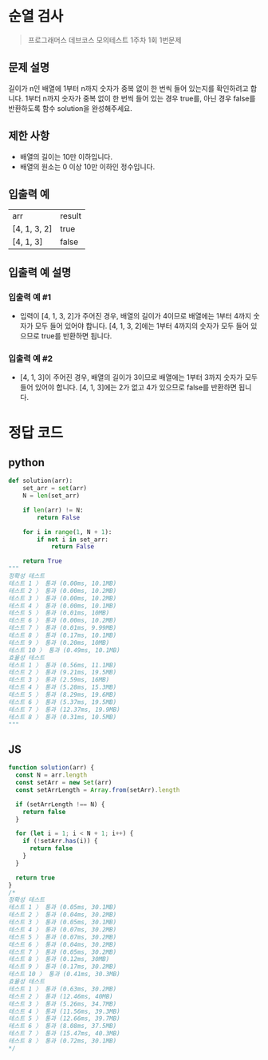 # 순열 검사

> 프로그래머스 데브코스 모의테스트 1주차 1회 1번문제

## 문제 설명

길이가 n인 배열에 1부터 n까지 숫자가 중복 없이 한 번씩 들어 있는지를 확인하려고 합니다.
1부터 n까지 숫자가 중복 없이 한 번씩 들어 있는 경우 true를, 아닌 경우 false를 반환하도록 함수 solution을 완성해주세요.

## 제한 사항

- 배열의 길이는 10만 이하입니다.
- 배열의 원소는 0 이상 10만 이하인 정수입니다.

## 입출력 예

<table>
  <tr>
    <td>arr</td>
    <td>result</td>
  </tr>
  <tr>
    <td>[4, 1, 3, 2]</td>
    <td>true</td>
  </tr>
  <tr>
    <td>[4, 1, 3]</td>
    <td>false</td>
  </tr>
</table>

## 입출력 예 설명

### 입출력 예 #1

- 입력이 [4, 1, 3, 2]가 주어진 경우, 배열의 길이가 4이므로 배열에는 1부터 4까지 숫자가 모두 들어 있어야 합니다. [4, 1, 3, 2]에는 1부터 4까지의 숫자가 모두 들어 있으므로 true를 반환하면 됩니다.

### 입출력 예 #2

- [4, 1, 3]이 주어진 경우, 배열의 길이가 3이므로 배열에는 1부터 3까지 숫자가 모두 들어 있어야 합니다. [4, 1, 3]에는 2가 없고 4가 있으므로 false를 반환하면 됩니다.

# 정답 코드

## python

```python
def solution(arr):
    set_arr = set(arr)
    N = len(set_arr)

    if len(arr) != N:
        return False

    for i in range(1, N + 1):
        if not i in set_arr:
            return False

    return True
"""
정확성 테스트
테스트 1 〉 통과 (0.00ms, 10.1MB)
테스트 2 〉 통과 (0.00ms, 10.2MB)
테스트 3 〉 통과 (0.00ms, 10.2MB)
테스트 4 〉 통과 (0.00ms, 10.1MB)
테스트 5 〉 통과 (0.01ms, 10MB)
테스트 6 〉 통과 (0.00ms, 10.2MB)
테스트 7 〉 통과 (0.01ms, 9.99MB)
테스트 8 〉 통과 (0.17ms, 10.1MB)
테스트 9 〉 통과 (0.20ms, 10MB)
테스트 10 〉 통과 (0.49ms, 10.1MB)
효율성 테스트
테스트 1 〉 통과 (0.56ms, 11.1MB)
테스트 2 〉 통과 (9.21ms, 19.5MB)
테스트 3 〉 통과 (2.59ms, 16MB)
테스트 4 〉 통과 (5.28ms, 15.3MB)
테스트 5 〉 통과 (8.29ms, 19.6MB)
테스트 6 〉 통과 (5.37ms, 19.5MB)
테스트 7 〉 통과 (12.37ms, 19.9MB)
테스트 8 〉 통과 (0.31ms, 10.5MB)
"""
```

## JS

```js
function solution(arr) {
  const N = arr.length
  const setArr = new Set(arr)
  const setArrLength = Array.from(setArr).length

  if (setArrLength !== N) {
    return false
  }

  for (let i = 1; i < N + 1; i++) {
    if (!setArr.has(i)) {
      return false
    }
  }

  return true
}
/*
정확성 테스트
테스트 1 〉 통과 (0.05ms, 30.1MB)
테스트 2 〉 통과 (0.04ms, 30.2MB)
테스트 3 〉 통과 (0.05ms, 30.1MB)
테스트 4 〉 통과 (0.07ms, 30.2MB)
테스트 5 〉 통과 (0.07ms, 30.2MB)
테스트 6 〉 통과 (0.04ms, 30.2MB)
테스트 7 〉 통과 (0.05ms, 30.2MB)
테스트 8 〉 통과 (0.12ms, 30MB)
테스트 9 〉 통과 (0.17ms, 30.2MB)
테스트 10 〉 통과 (0.41ms, 30.3MB)
효율성 테스트
테스트 1 〉 통과 (0.63ms, 30.2MB)
테스트 2 〉 통과 (12.46ms, 40MB)
테스트 3 〉 통과 (5.26ms, 34.7MB)
테스트 4 〉 통과 (11.56ms, 39.3MB)
테스트 5 〉 통과 (12.66ms, 39.7MB)
테스트 6 〉 통과 (8.08ms, 37.5MB)
테스트 7 〉 통과 (15.47ms, 40.3MB)
테스트 8 〉 통과 (0.72ms, 30.1MB)
*/
```
